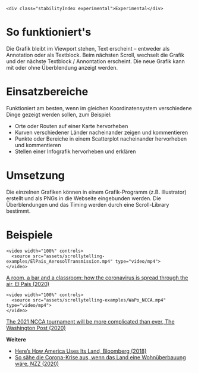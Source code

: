 ```html|span-1,no-source,plain
<div class="stabilityIndex experimental">Experimental</div>
```

# So funktioniert's
Die Grafik bleibt im Viewport stehen, Text erscheint – entweder als Annotation oder als Textblock. Beim nächsten Scroll, wechselt die Grafik und der nächste Textblock / Annontation erscheint. Die neue Grafik kann mit oder ohne Überblendung anzeigt werden.

# Einsatzbereiche
Funktioniert am besten, wenn im gleichen Koordinatensystem verschiedene Dinge gezeigt werden sollen, zum Beispiel:

- Orte oder Routen auf einer Karte hervorheben
- Kurven verschiedener Länder nacheinander zeigen und kommentieren
- Punkte oder Bereiche in einem Scatterplot nacheinander hervorheben und kommentieren
- Stellen einer Infografik hervorheben und erklären

# Umsetzung
Die einzelnen Grafiken können in einem Grafik-Programm (z.B. Illustrator) erstellt und als PNGs in die Webseite eingebunden werden. Die Überblendungen und das Timing werden durch eine Scroll-Library bestimmt. 

# Beispiele 
```html|span-6
<video width="100%" controls>
  <source src="assets/scrollytelling-examples/ElPais_AerosolTransmission.mp4" type="video/mp4">
</video>
```
[A room, a bar and a classroom: how the coronavirus is spread through the air, El Pais (2020)](https://english.elpais.com/society/2020-10-28/a-room-a-bar-and-a-class-how-the-coronavirus-is-spread-through-the-air.html)

```html|span-6
<video width="100%" controls>
  <source src="assets/scrollytelling-examples/WaPo_NCCA.mp4" type="video/mp4">
</video>
```
[The 2021 NCCA tournament will be more complicated than ever, The Washington Post (2020)](https://www.washingtonpost.com/sports/interactive/2021/ncaa-tournament-bubble-covid-indianapolis/)

**Weitere**
- [Here’s How America Uses Its Land, Bloomberg (2018)](https://www.bloomberg.com/graphics/2018-us-land-use/)
- [So sähe die Corona-Krise aus, wenn das Land eine Wohnüberbauung wäre, NZZ (2020)](https://www.nzz.ch/schweiz/corona-in-der-schweiz-wie-covid-19-unser-leben-veraendert-hat-ld.1588566)